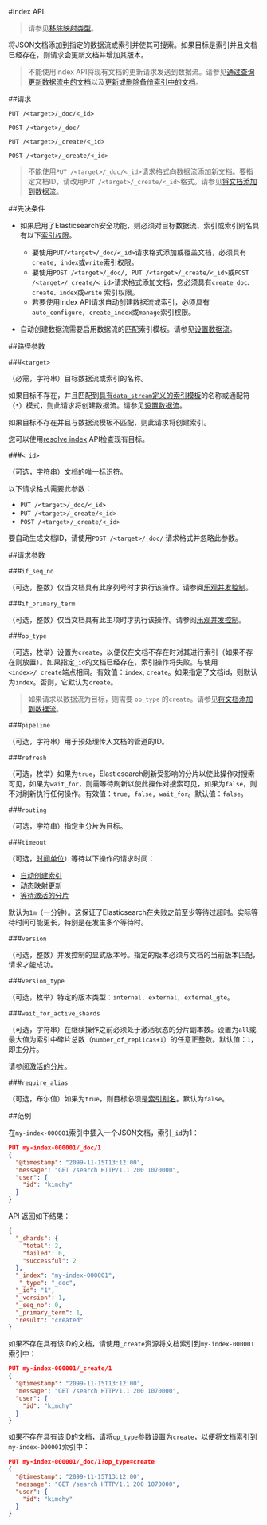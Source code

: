 #Index API

> 请参见[移除映射类型]()。

将JSON文档添加到指定的数据流或索引并使其可搜索。如果目标是索引并且文档已经存在，则请求会更新文档并增加其版本。

> 不能使用Index API将现有文档的更新请求发送到数据流。请参见[通过查询更新数据流中的文档]()以及[更新或删除备份索引中的文档]()。


##请求

`PUT /<target>/_doc/<_id>`

`POST /<target>/_doc/`

`PUT /<target>/_create/<_id>`

`POST /<target>/_create/<_id>`

> 不能使用`PUT /<target>/_doc/<_id>`请求格式向数据流添加新文档。要指定文档ID，请改用`PUT /<target>/_create/<_id>`格式。请参见[将文档添加到数据流]()。


##先决条件

* 如果启用了Elasticsearch安全功能，则必须对目标数据流、索引或索引别名具有以下[索引权限]()。

	* 要使用`PUT/<target>/_doc/<_id>`请求格式添加或覆盖文档，必须具有`create, index`或`write`索引权限。
	* 要使用`POST /<target>/_doc/, PUT /<target>/_create/<_id>`或`POST /<target>/_create/<_id>`请求格式添加文档，您必须具有`create_doc、create、index`或`write` 索引权限。
	* 若要使用Index API请求自动创建数据流或索引，必须具有`auto_configure, create_index`或`manage`索引权限。


* 自动创建数据流需要启用数据流的匹配索引模板。请参见[设置数据流]()。


##路径参数

###`<target>`

（必需，字符串）目标数据流或索引的名称。


如果目标不存在，并且匹配到[具有`data_stream`定义的索引模板]()的名称或通配符（`*`）模式，则此请求将创建数据流。请参见[设置数据流]()。


如果目标不存在并且与数据流模板不匹配，则此请求将创建索引。


您可以使用[resolve index]() API检查现有目标。

###`<_id>`

（可选，字符串）文档的唯一标识符。

以下请求格式需要此参数：

* `PUT /<target>/_doc/<_id>`
* `PUT /<target>/_create/<_id>`
* `POST /<target>/_create/<_id>`

要自动生成文档ID，请使用`POST /<target>/_doc/` 请求格式并忽略此参数。

##请求参数

###`if_seq_no`

（可选，整数）仅当文档具有此序列号时才执行该操作。请参阅[乐观并发控制]()。

###`if_primary_term`

（可选，整数）仅当文档具有此主项时才执行该操作。请参阅[乐观并发控制]()。

###`op_type`

（可选，枚举）设置为`create`，以便仅在文档不存在时对其进行索引（如果不存在则放置）。如果指定`_id`的文档已经存在，索引操作将失败。与使用`<index>/_create`端点相同。有效值：`index`, `create`。如果指定了文档id，则默认为`index`。否则，它默认为`create`。



> 如果请求以数据流为目标，则需要 `op_type` 的`create`。请参见[将文档添加到数据流]()。


###`pipeline`

（可选，字符串）用于预处理传入文档的管道的ID。

###`refresh`

（可选，枚举）如果为`true`，Elasticsearch刷新受影响的分片以使此操作对搜索可见，如果为`wait_for`，则需等待刷新以使此操作对搜索可见，如果为`false`，则不对刷新执行任何操作。有效值：`true, false, wait_for`。默认值：`false`。

###`routing`

（可选，字符串）指定主分片为目标。

###`timeout`

（可选，[时间单位]()）等待以下操作的请求时间：

* [自动创建索引]()
* [动态映射]()更新
* [等待激活的分片]()

默认为`1m`（一分钟）。这保证了Elasticsearch在失败之前至少等待过超时。实际等待时间可能更长，特别是在发生多个等待时。



###`version`

（可选，整数）并发控制的显式版本号。指定的版本必须与文档的当前版本匹配，请求才能成功。

###`version_type`

（可选，枚举）特定的版本类型：`internal, external, external_gte`。

###`wait_for_active_shards`

（可选，字符串）在继续操作之前必须处于激活状态的分片副本数。设置为`all`或最大值为索引中碎片总数（`number_of_replicas+1`）的任意正整数。默认值：`1`，即主分片。



请参阅[激活的分片]()。


###`require_alias`

（可选，布尔值）如果为`true`，则目标必须是[索引别名]()。默认为`false`。


##范例

在`my-index-000001`索引中插入一个JSON文档，索引`_id`为1：

```json
PUT my-index-000001/_doc/1
{
  "@timestamp": "2099-11-15T13:12:00",
  "message": "GET /search HTTP/1.1 200 1070000",
  "user": {
    "id": "kimchy"
  }
}
```

API 返回如下结果：

```json
{
  "_shards": {
    "total": 2,
    "failed": 0,
    "successful": 2
  },
  "_index": "my-index-000001",
   "_type": "_doc",
  "_id": "1",
  "_version": 1,
  "_seq_no": 0,
  "_primary_term": 1,
  "result": "created"
}
```


如果不存在具有该ID的文档，请使用`_create`资源将文档索引到`my-index-000001`索引中：


```json
PUT my-index-000001/_create/1
{
  "@timestamp": "2099-11-15T13:12:00",
  "message": "GET /search HTTP/1.1 200 1070000",
  "user": {
    "id": "kimchy"
  }
}
```

如果不存在具有该ID的文档，请将`op_type`参数设置为`create`，以便将文档索引到`my-index-000001`索引中：


```json
PUT my-index-000001/_doc/1?op_type=create
{
  "@timestamp": "2099-11-15T13:12:00",
  "message": "GET /search HTTP/1.1 200 1070000",
  "user": {
    "id": "kimchy"
  }
}
```